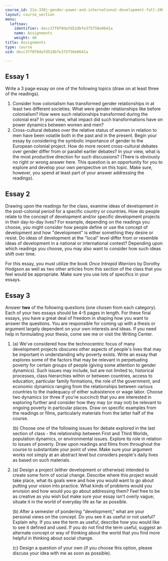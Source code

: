 ```yaml
---
course_id: 21a-338j-gender-power-and-international-development-fall-2003
layout: course_section
menu:
  leftnav:
    identifier: decc37f8f0dafd52dbfe375f50e0641a
    name: Assignments
    weight: 40
title: Assignments
type: course
uid: decc37f8f0dafd52dbfe375f50e0641a

---
```


Essay 1
-------

Write a 3 page essay on one of the following topics (draw on at least three of the readings).

1.  Consider how colonialism has transformed gender relationships in at least two different societies. What were gender relationships like before colonialism? How were such relationships transformed during the colonial era? In your view, what impact did such transformations have on power dynamics between women and men?
2.  Cross-cultural debates over the relative status of women in relation to men have been volatile both in the past and in the present. Begin your essay by considering the symbolic importance of gender to the European colonial project. How do more recent cross-cultural debates over gender differ from or parallel earlier debates? In your view, what is the most productive direction for such discussions? (There is obviously no right or wrong answer here. This question is an opportunity for you to explore and develop your own perspective on this topic. Make sure, however, you spend at least part of your answer addressing the readings).

Essay 2
-------

Drawing upon the readings for the class, examine ideas of development in the post-colonial period for a specific country or countries. How do people relate to the concept of development and/or specific development projects in their day-to-day lives? For example, depending on the readings you choose, you might consider how people define or use the concept of development and how "development" is either something they desire or resist. Do ideas of development at the "local" level differ from or resemble ideas of development in a national or international context? Depending upon which readings you choose, you may also want to consider how such ideas shift over time.

For this essay, you must utilize the book _Once Intrepid Warriors_ by Dorothy Hodgson as well as two other articles from this section of the class that you feel would be appropriate. Make sure you use lots of specifics in your essays.

Essay 3
-------

Answer **two** of the following questions (one chosen from each category). Each of your two essays should be 4-5 pages in length. For these final essays, you have a great deal of freedom in shaping how you want to answer the questions. You are responsible for coming up with a thesis or argument largely dependent on your own interests and ideas. If you need help in formulating your thesis, come see me or visit the Writing Center.

1.  (a) We've considered how the technocentric focus of many development projects obscures other aspects of people's lives that may be important in understanding why poverty exists. Write an essay that explores some of the factors that may be relevant in perpetuating poverty for certain groups of people (giving some attention to gender dynamics). Such issues may include, but are not limited to, historical processes, class hierarchies within or between countries, access to education, particular family formations, the role of the government, and economic dynamics ranging from the relationships between various countries to the inadequacy of either subsistence or wage labor. Choose two dynamics (or three if you're succinct) that you are interested in exploring further and consider how they may (or may not) be relevant to ongoing poverty in particular places. Draw on specific examples from the readings or films, particularly materials from the latter half of the course.  
      
    (b) Choose one of the following issues for debate explored in the last section of class - the relationship between First and Third Worlds, population dynamics, or environmental issues. Explore its role in relation to issues of poverty. Draw upon readings and films from throughout the course to substantiate your point of view. Make sure your argument works not simply at an abstract level but considers people's daily lives as based on such materials.
2.  (a) Design a project (either development or otherwise) intended to create some form of social change. Describe where this project would take place, what its goals were and how you would want to go about putting your vision into practice. What kinds of problems would you envision and how would you go about addressing them? Feel free to be as creative as you wish but make sure your essay isn't overly vague; situate it in the world of everyday life as far as possible.  
      
    (b) After a semester of pondering "development," what are your personal views on the concept. Do you see it as useful or not useful? Explain why. If you see the term as useful, describe how you would like to see it defined and used. If you do not find the term useful, suggest an alternate concept or way of thinking about the world that you find more helpful in thinking about social change.  
      
    (c) Design a question of your own (if you choose this option, please discuss your idea with me as soon as possible).